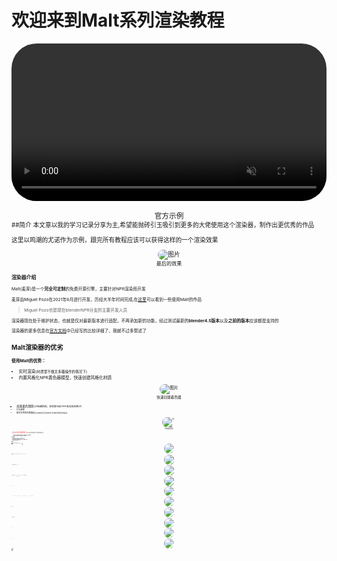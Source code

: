 # 欢迎来到Malt系列渲染教程

<video src="https://www.pragma37.com/docs/rtc2021/renato3xl.mp4" 
autoplay
loop
muted
playsinline style="display: block; margin: 0 auto; width: 100%; border-radius: 40px; pointer-events: none;">
</video>
<figcaption style="text-align: center;"><small>官方示例<small></figcaption>
##简介
本文章以我的学习记录分享为主,希望能抛砖引玉吸引到更多的大佬使用这个渲染器，制作出更优秀的作品

这里以鸣潮的尤诺作为示例，跟完所有教程应该可以获得这样的一个渲染效果
<figure style="text-align: center;">
  <img src="img/Untitled.png" alt="图片" style=" border-radius: 40px;">
  <figcaption><small>最后的效果<small></figcaption>
</figure>

### 渲染器介绍
Malt(麦芽)是一个**完全可定制**的免费开源引擎，主要针对NPR渲染而开发

麦芽由Miguel Pozo在2021年6月进行开发，历经大半年时间完成,在[这里](https://bnpr.gumroad.com/)可以看到一些使用Malt的作品
> Miguel Pozo也是现在blenderNPR分支的主要开发人员


渲染器现在处于维护状态，也就是仅对最新版本进行适配，不再添加新的功能，经过测试最新的**blender4.5版本**以及**之前的版本**应该都是支持的

渲染器的更多信息在[官方文档](#官方文档)中已经写的比较详细了，我就不过多赘述了

## Malt渲染器的优劣 
**使用Malt的优势：**  

- 实时渲染<small>(材质里不做太多骚操作的情况下)</small>
- 内置风格化NPR着色器模型，快速创建风格化材质

<figure style="text-align: center;">
  <img src="img/1.png" alt="图片" style=" border-radius: 40px;">
  <figcaption><small>快速创建着色器<small></figcaption>
</figure>

- 高质量的阴影<small>(只有硬阴影，软阴影社区中中有实现的例子)<small>
- 灯光排除
- 相对优秀的内置描边<small>(ID边缘检测,深度检测,法线检测混合的描边)<small>

<figure style="text-align: center;">
  <img src="img/2.png" alt="图片" style=" border-radius: 40px;">
  <figcaption><small>内置描边效果<small></figcaption>
</figure>
- <span style="color: red;">由GLSL自动生成着色器节点</span><small>(可以从现有的着色器代码里直接开抄)<small>

- 可自定义的渲染管线<small>(使用python创建自定义的渲染管线)<small>
- 完全开放的Opengl<small>(理论上Opengl能做到的，这里都可以做到)<small>

**使用Malt的缺点：**

- 较为稀缺的学习资料，能找的有关渲染器的所有资料都在[这](#相关资源)了
- 偶尔不知所以的报错和bug,虽然大多数没有影响
- 和光线追踪相关的一切东西都不存在<small>(内置SSAO,屏幕空间反射社区中有实现的例子)<small>
- 比较慢的GLSL生成节点的速度<small>(大概3s作用)<small>
- blender内置的合成器支持有限，几乎所有的后期效果都要手搓<small>(例如辉光,景深，散景等后期效果)<small>

## 快速开始

### 安装

[下载](https://github.com/bnpr/Malt/releases/tag/Release-latest)压缩包，和正常的blender插件一样的安装方式即可

[官方教程](https://malt3d.com/Documentation/Getting%20Started/)

!!! note ""
    还有一个节点组分支版本，可以创建节点组，其他和主要版本没有区别，推荐用[这个](https://github.com/bnpr/Malt/releases/tag/node-groups-latest)

<figure style="text-align: center;">
  <img src="img/3.png" alt="图片" style=" border-radius: 20px;">
</figure>

!!! note ""
    - **Global Plugins** ：Malt的插件文件夹<small>(Malt本身有自己的插件系统)<small>
    - **Max Viewport Render Framerate** ：最大视图帧率给到60就行了

### 开始渲染!!!
- 渲染器切换到Malt
    <figure style="text-align: center;">
    <img src="img/4.png" alt="图片" style=" border-radius: 20px;">
    </figure>
!!! note ""
    切换的时候会自动打开一个opengl的小窗口，只是为了保证渲染速度，不用管

- 创建一个**模型**和一个**日光**，为其添加材质和创建着色器
    <figure style="text-align: center;">
    <img src="img/5.png" alt="图片" style=" border-radius: 20px;">
    </figure>
!!! note ""
    - 如果你不知道怎么创建模型和灯光，那么应该去看看Blender[入门](https://www.bilibili.com/video/BV14u41147YH/?spm_id_from=333.1007.top_right_bar_window_history.content.click)
    - Malt中材质与着色器是**分离**的，一个着色器可以被多个材质使用
    - **Mlat不支持面光,只支持日光，聚光，点光**

- 切换到Malt的着色器编辑器面板
    <figure style="text-align: center;">
    <img src="img/6.png" alt="图片" style=" border-radius: 20px;">
    <figcaption><small>只有切换到Malt渲染器才会有这个面板<small></figcaption>
    </figure>

- 添加组合内置的着色器节点，随便调整一下参数
    <figure style="text-align: center;">
    <img src="img/7.png" alt="图片" style=" border-radius: 20px;">
    <figcaption><small>基础卡通材质<small></figcaption>
    </figure>
!!! note ""
    - 内置的着色器模型在Shader下
    - 使用**相加**<small>(在Math-Vector3D里)</small>和**颜色混合**<small>(在Color-Layer Blend)</small>组合着色器
    - 将**Line Width节点**连接到**输出的Line Width**即可创建描边
    - 这里额外添加了几个点光，可以看到内置的着色器是默认支持多光源的
    - 纯**黄色**是Malt里的**着色器错误**的颜色，类似blender或unity里的紫红色，刚创建着色器可以会变黄，随便找个节点连上就好了
    - Malt内置了预览节点的快捷键,按**Ctrl+Shift+鼠标左键**点击节点即可**快速预览**

- 调整背景颜色
    <figure style="text-align: center;">
    <img src="img/16.png" alt="图片" style=" border-radius: 20px;">
    </figure>
    切换到`Background Node Tree`节点树

    在这里去调整背景颜色，也可以添加一个HDR贴图之类的

## 其他设置

- 渲染器设置
    <figure style="text-align: center;">
    <img src="img/17.png" alt="图片" style=" border-radius: 20px;">
    </figure>

    在世界环境选项卡中可以调整一些渲染器的设置
    - 可以设置没有材质时物体使用的材质
    - Samples->网格大小:渲染器采样 
    - Samples->宽度:抗锯齿过滤的宽度，设置成0就是保留像素的效果 

    渲染流程:可以选择使用的渲染管线
    !!! note ""
        除了默认的渲染管线，Malt内还内置了一个最小渲染管线Mini Pipeline可以选择使用

        在`插件目录:addons\BlenderMalt\.MaltPath\Malt\Pipelines\MiniPipeline`

- 渲染信息
    <figure style="text-align: center;">
    <img src="img/18.png" alt="图片" style=" border-radius: 20px;">
    </figure>
    在**N面板**的**视图选项卡**里可以看到**渲染信息**

- 物体渲染设置
    <figure style="text-align: center;">
    <img src="img/19.png" alt="图片" style=" border-radius: 20px;">
    </figure>
    在网格属性里可以设置**双面渲染**和是否**预计算切线**

- 材质设置
    <figure style="text-align: center;">
    <img src="img/20.png" alt="图片" style=" border-radius: 20px;">
    </figure>
    大部分看名字应该就知道是啥意思了

    材质只受**相同灯光组**的**灯光**的影响

    <0,0,0>是背景的组，不要用
## 相关资源 {#相关资源}
- [Malt 官方文档](https://malt3d.com/){#官方文档}
- [Malt GitHub仓库](https://github.com/bnpr/Malt)   
- [讨论区](https://github.com/bnpr/Malt/discussions)    
- [BNPR](https://blendernpr.org/)   
- [Discord](https://discord.gg/bnpr-335479185197891585) 